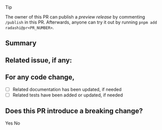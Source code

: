 <!--
  Please write in English.
  Please follow the template, all sections are required.
  Consider opening a feature request first to get your change idea approved.
-->

> [!TIP]
> The owner of this PR can publish a _preview release_ by commenting `/publish` in this PR. Afterwards, anyone can try it out by running `pnpm add radashi@pr<PR_NUMBER>`.

## Summary

<!-- Describe what the change does and why it should be merged. -->

## Related issue, if any:

<!-- Paste issue's link or number hashtag here. -->

## For any code change,

<!-- (Change "[ ]" to "[x]" to check a box.) -->

- [ ] Related documentation has been updated, if needed
- [ ] Related tests have been added or updated, if needed

## Does this PR introduce a breaking change?

<!-- (Pick one by deleting the other) -->

Yes
No

<!-- If yes, describe the impact and migration path for existing applications. -->
